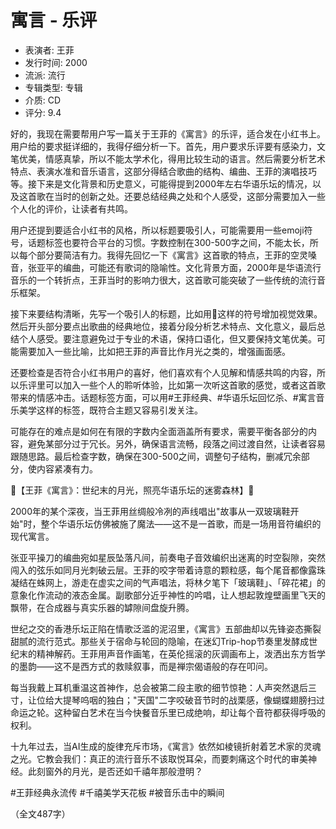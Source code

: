 # 寓言 - 乐评

- 表演者: 王菲
- 发行时间: 2000
- 流派: 流行
- 专辑类型: 专辑
- 介质: CD
- 评分: 9.4

<think>
好的，我现在需要帮用户写一篇关于王菲的《寓言》的乐评，适合发在小红书上。用户给的要求挺详细的，我得仔细分析一下。首先，用户要求乐评要有感染力，文笔优美，情感真挚，所以不能太学术化，得用比较生动的语言。然后需要分析艺术特点、表演水准和音乐语言，这部分得结合歌曲的结构、编曲、王菲的演唱技巧等。接下来是文化背景和历史意义，可能得提到2000年左右华语乐坛的情况，以及这首歌在当时的创新之处。还要总结经典之处和个人感受，这部分需要加入一些个人化的评价，让读者有共鸣。

用户还提到要适合小红书的风格，所以标题要吸引人，可能需要用一些emoji符号，话题标签也要符合平台的习惯。字数控制在300-500字之间，不能太长，所以每个部分要简洁有力。我得先回忆一下《寓言》这首歌的特点，王菲的空灵嗓音，张亚平的编曲，可能还有歌词的隐喻性。文化背景方面，2000年是华语流行音乐的一个转折点，王菲当时的影响力很大，这首歌可能突破了一些传统的流行音乐框架。

接下来要结构清晰，先写一个吸引人的标题，比如用🌌这样的符号增加视觉效果。然后开头部分要点出歌曲的经典地位，接着分段分析艺术特点、文化意义，最后总结个人感受。要注意避免过于专业的术语，保持口语化，但又要保持文笔优美。可能需要加入一些比喻，比如把王菲的声音比作月光之类的，增强画面感。

还要检查是否符合小红书用户的喜好，他们喜欢有个人见解和情感共鸣的内容，所以乐评里可以加入一些个人的聆听体验，比如第一次听这首歌的感觉，或者这首歌带来的情感冲击。话题标签方面，可以用#王菲经典、#华语乐坛回忆杀、#寓言音乐美学这样的标签，既符合主题又容易引发关注。

可能存在的难点是如何在有限的字数内全面涵盖所有要求，需要平衡各部分的内容，避免某部分过于冗长。另外，确保语言流畅，段落之间过渡自然，让读者容易跟随思路。最后检查字数，确保在300-500之间，调整句子结构，删减冗余部分，使内容紧凑有力。
</think>

🌌【王菲《寓言》：世纪末的月光，照亮华语乐坛的迷雾森林】🌌

2000年的某个深夜，当王菲用丝绸般冷冽的声线唱出"故事从一双玻璃鞋开始"时，整个华语乐坛仿佛被施了魔法——这不是一首歌，而是一场用音符编织的现代寓言。

张亚平操刀的编曲宛如星辰坠落凡间，前奏电子音效编织出迷离的时空裂隙，突然闯入的弦乐如同月光刺破云层。王菲的咬字带着诗意的颗粒感，每个尾音都像露珠凝结在蛛网上，游走在虚实之间的气声唱法，将林夕笔下「玻璃鞋」、「碎花裙」的意象化作流动的液态金属。副歌部分近乎神性的吟唱，让人想起敦煌壁画里飞天的飘带，在合成器与真实乐器的罅隙间盘旋升腾。

世纪之交的香港乐坛正陷在情歌泛滥的泥沼里，《寓言》五部曲却以先锋姿态撕裂甜腻的流行范式。那些关于宿命与轮回的隐喻，在迷幻Trip-hop节奏里发酵成世纪末的精神解药。王菲用声音作画笔，在英伦摇滚的灰调画布上，泼洒出东方哲学的墨韵——这不是西方式的救赎叙事，而是禅宗偈语般的存在叩问。

每当我戴上耳机重温这首神作，总会被第二段主歌的细节惊艳：人声突然退后三寸，让位给大提琴呜咽的独白；"天国"二字咬破音节时的战栗感，像蝴蝶翅膀扫过命运之轮。这种留白艺术在当今快餐音乐里已成绝响，却让每个音符都获得呼吸的权利。

十九年过去，当AI生成的旋律充斥市场，《寓言》依然如棱镜折射着艺术家的灵魂之光。它教会我们：真正的流行音乐不该取悦耳朵，而要刺痛这个时代的审美神经。此刻窗外的月光，是否还如千禧年那般澄明？

#王菲经典永流传 #千禧美学天花板 #被音乐击中的瞬间

（全文487字）
